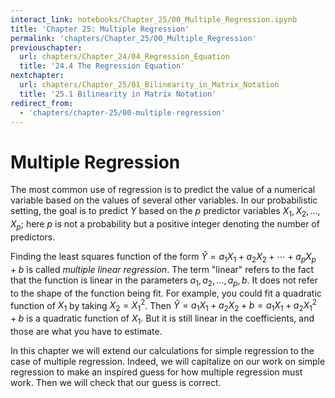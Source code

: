 ```yaml
---
interact_link: notebooks/Chapter_25/00_Multiple_Regression.ipynb
title: 'Chapter 25: Multiple Regression'
permalink: 'chapters/Chapter_25/00_Multiple_Regression'
previouschapter:
  url: chapters/Chapter_24/04_Regression_Equation
  title: '24.4 The Regression Equation'
nextchapter:
  url: chapters/Chapter_25/01_Bilinearity_in_Matrix_Notation
  title: '25.1 Bilinearity in Matrix Notation'
redirect_from:
  - 'chapters/chapter-25/00-multiple-regression'
---
```


# Multiple Regression

The most common use of regression is to predict the value of a numerical variable based on the values of several other variables. In our probabilistic setting, the goal is to predict $Y$ based on the $p$ predictor variables $X_1, X_2, \ldots, X_p$; here $p$ is not a probability but a positive integer denoting the number of predictors. 

Finding the least squares function of the form $\hat{Y} = a_1X_1 + a_2X_2 + \cdots + a_pX_p + b$ is called *multiple linear regression*. The term "linear" refers to the fact that the function is linear in the parameters $a_1, a_2, \ldots, a_p, b$. It does not refer to the shape of the function being fit. For example, you could fit a quadratic function of $X_1$ by taking $X_2 = X_1^2$. Then $\hat{Y} = a_1X_1 + a_2X_2 + b = a_1X_1 + a_2X_1^2 + b$ is a quadratic function of $X_1$. But it is still linear in the coefficients, and those are what you have to estimate.

In this chapter we will extend our calculations for simple regression to the case of multiple regression. Indeed, we will capitalize on our work on simple regression to make an inspired guess for how multiple regression must work. Then we will check that our guess is correct.
